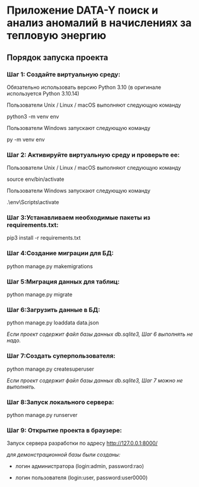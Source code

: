 # Приложение DATA-Y поиск и анализ аномалий в начислениях за тепловую энергию

## Порядок запуска проекта

### Шаг 1: Создайте виртуальную среду:

Обязательно использовать версию Python 3.10 (в оригинале используется Python 3.10.14)

Пользователи Unix / Linux / macOS выполняют следующую команду

python3 -m venv env

Пользователи Windows запускают следующую команду

py -m venv env

### Шаг 2: Активируйте виртуальную среду и проверьте ее:

Пользователи Unix / Linux / macOS выполняют следующую команду

source env/bin/activate

Пользователи Windows запускают следующую команду

.\env\Scripts\activate

### Шаг 3:Устанавливаем необходимые пакеты из requirements.txt:

pip3 install -r requirements.txt

### Шаг 4:Создание миграции для БД:

python manage.py makemigrations

### Шаг 5:Миграция данных для таблиц:

python manage.py migrate

### Шаг 6:Загрузить данные в БД:

python manage.py loaddata data.json

*Если проект содержит файл базы данных db.sqlite3, Шаг 6 выполнять не надо.*


### Шаг 7:Создать суперпользователя:

python manage.py createsuperuser

*Если проект содержит файл базы данных db.sqlite3, Шаг 7 можно не выполнять.*

### Шаг 8:Запуск локального сервера:

python manage.py runserver

### Шаг 9: Открытие проекта в браузере:

Запуск сервера разработки по адресу http://127.0.0.1:8000/

*для демонстрационной базы были созданы:*

 * логин администратора (login:admin, password:rao)
 
 * логин пользователя (login:user, password:user0000)



